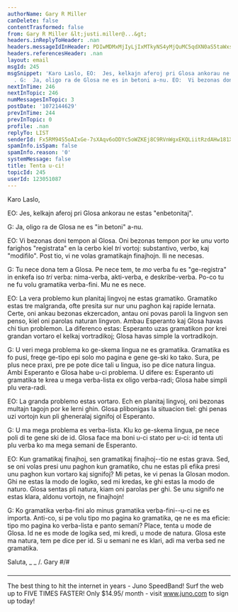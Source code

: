 ```yaml
---
authorName: Gary R Miller
canDelete: false
contentTrasformed: false
from: Gary R Miller &lt;justi.miller@...&gt;
headers.inReplyToHeader: .nan
headers.messageIdInHeader: PDIwMDMxMjIyLjIxMTkyNS4yMjQuMC5qdXN0aS5taWxsZXJAanVuby5jb20+
headers.referencesHeader: .nan
layout: email
msgId: 245
msgSnippet: 'Karo Laslo, EO:  Jes, kelkajn aferoj pri Glosa ankorau ne estas enbetonitaj
  . G:  Ja, oligo ra de Glosa ne es in betoni a-nu. EO:  Vi bezonas doni tempon al'
nextInTime: 246
nextInTopic: 246
numMessagesInTopic: 3
postDate: '1072144629'
prevInTime: 244
prevInTopic: 0
profile: .nan
replyTo: LIST
senderId: Fx5RM94S5oAIxGe-7sXAqv6oDDYc5oWZKEj8C9RVnWgxEKQLiitRzdAHw181XTuF19aS5Y2IUkLm4oXiDC4m3xr9vN9khVJWiT7qOA
spamInfo.isSpam: false
spamInfo.reason: '0'
systemMessage: false
title: Tenta u-ci!
topicId: 245
userId: 123051087
---
```


Karo Laslo,

EO:  Jes, kelkajn aferoj pri Glosa ankorau ne estas "enbetonitaj".

G:  Ja, oligo ra de Glosa ne es "in betoni" a-nu.

EO:  Vi bezonas doni tempon al Glosa.  Oni bezonas tempon por ke _unu_
vorto farighos "registrata" en la cerbo kiel _tri_ vortoj: substantivo,
verbo, kaj "modifilo".  Post tio, vi ne volas gramatikajn finajhojn.  Ili
ne necesas.

G:  Tu nece dona tem a Glosa.  Pe nece tem, te _mo_ verba fu es
"ge-registra" in enkefa iso _tri_ verba: nima-verba, akti-verba, e
deskribe-verba.  Po-co tu ne fu volu gramatika verba-fini.  Mu ne es
nece.

EO:  La vera problemo kun planitaj lingvoj ne estas gramatiko.  Gramatiko
estas tre malgranda, ofte presita sur nur unu paghon kaj rapide lernata. 
Certe, oni ankau bezonas ekzercadon, antau oni povas paroli la lingvon
sen penso, kiel oni parolas naturan lingvon.  Ambau Esperanto kaj Glosa
havas chi tiun problemon.  La diferenco estas: Esperanto uzas gramatikon
por krei grandan vortaro el kelkaj vortradikoj; Glosa havas simple la
vortradikojn.

G:  U veri mega problema ko ge-skema lingua ne es gramatika.  Gramatika
es fo pusi, freqe ge-tipo epi solo mo pagina e gene ge-ski ko tako. 
Sura, pe plus nece praxi, pre pe pote dice tali u lingua, iso pe dice
natura lingua.  Ambi Esperanto e Glosa habe u-ci problema.  U difere es:
Esperanto uti gramatika te krea u mega verba-lista ex oligo verba-radi;
Glosa habe simpli plu vera-radi.

EO:  La granda problemo estas vortaro.  Ech en planitaj lingvoj, oni
bezonas multajn tagojn por ke lerni ghin.  Glosa plibonigas la situacion
tiel: ghi penas uzi vortojn kun pli gheneralaj signifoj ol Esperanto.

G:  U ma mega problema es verba-lista.  Klu ko ge-skema lingua, pe nece
poli di te gene ski de id.  Glosa face ma boni u-ci stato per u-ci: id
tenta uti plu verba ko ma mega semani de Esperanto.

EO:  Kun gramatikaj finajhoj, sen gramatikaj finajhoj--tio ne estas
grava.  Sed, se oni volas presi unu paghon kun gramatiko, chu ne estas
pli efika presi unu paghon kun vortaro kaj signifoj?  Mi petas, ke vi
penas la Glosan modon.  Ghi ne estas la modo de logiko, sed mi kredas, ke
ghi estas la modo de naturo.  Glosa sentas pli natura, kiam oni parolas
per ghi.  Se unu signifo ne estas klara, aldonu vortojn, ne finajhojn!

G:  Ko gramatika verba-fini alo minus gramatika verba-fini--u-ci ne es
importa.  Anti-co, si pe volu tipo mo pagina ko gramatika, qe ne es ma
eficie: tipo mo pagina ko verba-lista e panto semani?  Place, tenta u
mode de Glosa.  Id ne es mode de logika sed, mi kredi, u mode de natura. 
Glosa este ma natura, tem pe dice per id.  Si u semani ne es klari, adi
ma verba sed ne gramatika.

Saluta,
 _  _
  /.   Gary
#/\#
 ###

________________________________________________________________
The best thing to hit the internet in years - Juno SpeedBand!
Surf the web up to FIVE TIMES FASTER!
Only $14.95/ month - visit www.juno.com to sign up today!

